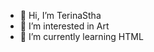 - 👋 Hi, I’m TerinaStha
- 👀 I’m interested in Art
- 🌱 I’m currently learning HTML

<!---
TerinaStha/TerinaStha is a ✨ special ✨ repository because its `README.md` (this file) appears on your GitHub profile.
You can click the Preview link to take a look at your changes.
--->
